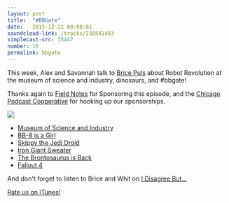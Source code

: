 ```yaml
---
layout: post
title:  "#BBGate"
date:   2015-12-21 00:00:01
soundcloud-link: /tracks/238541483
simplecast-src: 35447
number: 16
permalink: bbgate
---
```


This week, Alex and Savannah talk to [Brice Puls](https://twitter.com/bricepuls) about Robot Revolution at the museum of science and industry, dinosaurs, and #bbgate!

Thanks again to [Field Notes](http://fieldnotesbrand.com/) for Sponsoring this episode, and the [Chicago Podcast Cooperative](http://chicagopodcastcoop.com/) for hooking up our sponsorships.

<img src="../img/16/brice.jpg">

- [Museum of Science and Industry](http://www.msichicago.org/?gclid=Cj0KEQiA496zBRDoi5OY3p2xmaUBEiQArLNnK_G9PirTB610oJNAwoRnCHNK7FDDjPiwZ8CUc6YmyzEaAviA8P8HAQ)
- [BB-8 is a Girl](http://www.telegraph.co.uk/film/star-wars-the-force-awakens/bb-8-droid-girl-female/)
- [Skippy the Jedi Droid](http://www.oafe.net/blog/2011/12/skippy-the-jedi-droid/)
- [Iron Giant Sweater](http://mondotees.com/products/irongiant-knit-sweater)
- [The Brontosaurus is Back](http://www.scientificamerican.com/article/the-brontosaurus-is-back1/)
- [Fallout 4](https://www.fallout4.com/age-gate)

And don't forget to listen to Brice and Whit on [I Disagree But...](http://www.idisagreebut.com/)

[Rate us on iTunes!](https://itunes.apple.com/us/podcast/roboism/id1008492610?mt=2)
